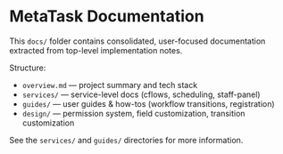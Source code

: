# MetaTask Documentation

This `docs/` folder contains consolidated, user-focused documentation extracted from top-level implementation notes.

Structure:
- `overview.md` — project summary and tech stack
- `services/` — service-level docs (cflows, scheduling, staff-panel)
- `guides/` — user guides & how-tos (workflow transitions, registration)
- `design/` — permission system, field customization, transition customization

See the `services/` and `guides/` directories for more information.
